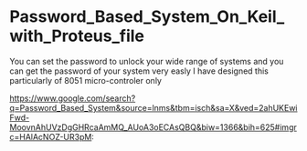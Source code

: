 # Password_Based_System_On_Keil_with_Proteus_file
You can set the password to unlock your wide range of systems
and you can get the password of your system very easly 
I have designed this particularly of 8051 micro-controler only

https://www.google.com/search?q=Password_Based_System&source=lnms&tbm=isch&sa=X&ved=2ahUKEwiFwd-MoovnAhUVzDgGHRcaAmMQ_AUoA3oECAsQBQ&biw=1366&bih=625#imgrc=HAlAcNOZ-UR3pM:
